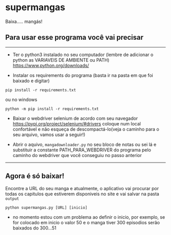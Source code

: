 # supermangas
Baixa..... mangás!

## Para usar esse programa você vai precisar
------

- Ter o python3 instalado no seu computador (lembre de adicionar o python as VARIAVEIS DE AMBIENTE ou PATH)
https://www.python.org/downloads/

- Instalar os requirements do programa
(basta ir na pasta em que foi baixado e digitar)
```
pip install -r requirements.txt
```
ou no windows
```
python -m pip install -r requirements.txt
```
- Baixar o webdriver selenium de acordo com seu navegador
https://pypi.org/project/selenium/#drivers
coloque num local confortável e não esqueça de descompactá-lo(veja o caminho para o seu arquivo, vamos usar a seguir!)

- Abrir o aquivo, ```mangadownloader.py``` no seu bloco de notas ou sei lá e substituir a constante PATH_PARA_WEBDRIVER do programa pelo caminho do webdriver que você conseguiu no passo anterior
------

## Agora é só baixar!
Encontre a URL do seu manga e atualmente, o aplicativo vai procurar por todas os capitulos que estiverem disponiveis no site e vai salvar na pasta ```output```

```
python supermangas.py [URL] [inicio]
```
* no momento estou com um problema ao definir o inicio, por exemplo, se for colocado em inicio o valor 50 e o manga tiver 300 episodios serão baixados do 300...51
